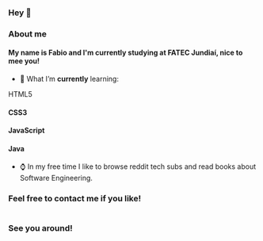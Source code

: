 ### Hey 👋

### About me

#### My name is Fabio and I'm currently studying at FATEC Jundiaí, nice to mee you!

- 🌱 What I’m **currently** learning:

 HTML5
#### CSS3
#### JavaScript
#### Java

- ⌚ In my free time I like to browse reddit tech subs and read books about Software Engineering.


### Feel free to contact me if you like!

<img href="https://img.shields.io/badge/-linkedin-0A66C2?style=for-the-badge&logo=linkedin&logoColor=white"><a href=https://www.linkedin.com/in/fabio-nalini-26a531231/></a>

### See you around!

<!--




-->
